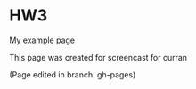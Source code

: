 # HW3
My example page

This page was created for screencast for curran

(Page edited in branch: gh-pages)
